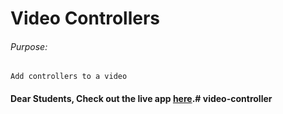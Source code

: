 # Video Controllers

###### Purpose:
    Add controllers to a video

#### Dear Students, Check out the live app [here](http://203.193.173.125/buildriseshine/javascript/video-controller).#   v i d e o - c o n t r o l l e r  
 